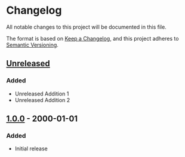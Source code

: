 # Changelog
All notable changes to this project will be documented in this file.

The format is based on [Keep a Changelog](https://keepachangelog.com/en/1.0.0/),
and this project adheres to [Semantic Versioning](https://semver.org/spec/v2.0.0.html).

## [Unreleased]
### Added
- Unreleased Addition 1
- Unreleased Addition 2

## [1.0.0] - 2000-01-01
### Added
- Initial release

[Unreleased]: https://github.com/testuser/testrepo/compare/v1.0.0..HEAD
[1.0.0]: https://github.com/testuser/testrepo/tree/v1.0.0